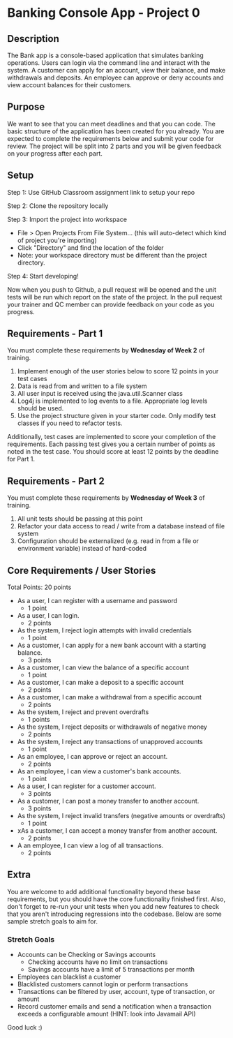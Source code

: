 # Banking Console App - Project 0

## Description
The Bank app is a console-based application that simulates banking operations. 
Users can login via the command line and interact with the system.
A customer can apply for an account, view their balance, and make withdrawals and deposits. 
An employee can approve or deny accounts and view account balances for their customers.

## Purpose

We want to see that you can meet deadlines and that you can code.
The basic structure of the application has been created for you already.
You are expected to complete the requirements below and submit your code for review.
The project will be split into 2 parts and you will be given feedback on your progress after each part.

## Setup
Step 1: Use GitHub Classroom assignment link to setup your repo

Step 2: Clone the repository locally

Step 3: Import the project into workspace
* File > Open Projects From File System... (this will auto-detect which kind of project you're importing)
* Click "Directory" and find the location of the folder
* Note: your workspace directory must be different than the project directory.

Step 4: Start developing!

Now when you push to Github, a pull request will be opened and the unit tests will be run which report on the 
state of the project. In the pull request your trainer and QC member can provide feedback on your code
as you progress.

## Requirements - Part 1

You must complete these requirements by **Wednesday of Week 2** of training.

1. Implement enough of the user stories below to score 12 points in your test cases
2. Data is read from and written to a file system 
3. All user input is received using the java.util.Scanner class
4. Log4j is implemented to log events to a file. Appropriate log levels should be used.
5. Use the project structure given in your starter code. Only modify test classes if you need to refactor tests.

Additionally, test cases are implemented to score your completion of the requirements. Each passing test
gives you a certain number of points as noted in the test case. You should score at least 12 points by the
deadline for Part 1.

## Requirements - Part 2

You must complete these requirements by **Wednesday of Week 3** of training.

1. All unit tests should be passing at this point
2. Refactor your data access to read / write from a database instead of file system
3. Configuration should be externalized (e.g. read in from a file or environment variable) instead of hard-coded

## Core Requirements / User Stories
Total Points: 20 points

* As a user, I can register with a username and password
  * 1 point
* As a user, I can login.
  * 2 points
* As the system, I reject login attempts with invalid credentials
  * 1 point
* As a customer, I can apply for a new bank account with a starting balance.
  * 3 points
* As a customer, I can view the balance of a specific account
  * 1 point
* As a customer, I can make a deposit to a specific account
  * 2 points
* As a customer, I can make a withdrawal from a specific account
  * 2 points
* As the system, I reject and prevent overdrafts
  * 1 points
* As the system, I reject deposits or withdrawals of negative money
  * 2 points
* As the system, I reject any transactions of unapproved accounts
  * 1 point
* As an employee, I can approve or reject an account.
  * 2 points
* As an employee, I can view a customer's bank accounts.
  * 1 point
* As a user, I can register for a customer account.
  * 3 points
* As a customer, I can post a money transfer to another account.
  * 3 points
* As the system, I reject invalid transfers (negative amounts or overdrafts)
  * 1 point
* xAs a customer, I can accept a money transfer from another account.
  * 2 points
* A an employee, I can view a log of all transactions.
  * 2 points

## Extra
You are welcome to add additional functionality beyond these base requirements, but you should have the core functionality finished first. Also,
don't forget to re-run your unit tests when you add new features to check that you aren't introducing regressions into the codebase. Below are 
some sample stretch goals to aim for.

### Stretch Goals
* Accounts can be Checking or Savings accounts
  * Checking accounts have no limit on transactions
  * Savings accounts have a limit of 5 transactions per month
* Employees can blacklist a customer
* Blacklisted customers cannot login or perform transactions
* Transactions can be filtered by user, account, type of transaction, or amount
* Record customer emails and send a notification when a transaction exceeds a configurable amount (HINT: look into Javamail API)

Good luck :)
